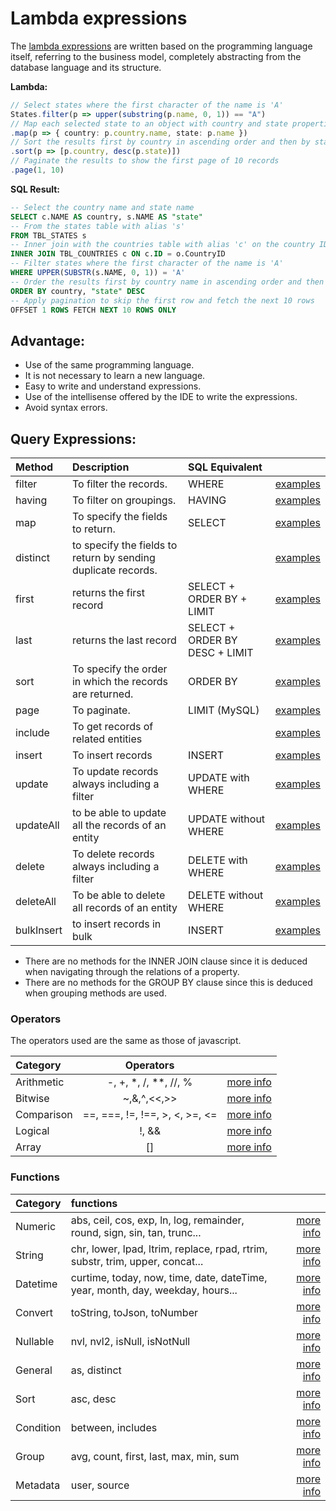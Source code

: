 # Lambda expressions

The [lambda expressions](https://developer.mozilla.org/en-US/docs/Web/JavaScript/Reference/Functions/Arrow_functions) are written based on the programming language itself, referring to the business model, completely abstracting from the database language and its structure.

**Lambda:**

```Typescript
// Select states where the first character of the name is 'A'
States.filter(p => upper(substring(p.name, 0, 1)) == "A")
// Map each selected state to an object with country and state properties
.map(p => { country: p.country.name, state: p.name })
// Sort the results first by country in ascending order and then by state in descending order
.sort(p => [p.country, desc(p.state)])
// Paginate the results to show the first page of 10 records
.page(1, 10)
```

**SQL Result:**

``` sql
-- Select the country name and state name
SELECT c.NAME AS country, s.NAME AS "state" 
-- From the states table with alias 's'
FROM TBL_STATES s 
-- Inner join with the countries table with alias 'c' on the country ID
INNER JOIN TBL_COUNTRIES c ON c.ID = o.CountryID 
-- Filter states where the first character of the name is 'A'
WHERE UPPER(SUBSTR(s.NAME, 0, 1)) = 'A'  
-- Order the results first by country name in ascending order and then by state name in descending order
ORDER BY country, "state" DESC
-- Apply pagination to skip the first row and fetch the next 10 rows
OFFSET 1 ROWS FETCH NEXT 10 ROWS ONLY
```

## Advantage:

 - Use of the same programming language.
 - It is not necessary to learn a new language.
 - Easy to write and understand expressions.
 - Use of the intellisense offered by the IDE to write the expressions.
 - Avoid syntax errors.

## Query Expressions:

|Method    		|Description                                   										| SQL Equivalent								|																																								|
|:-----------|:-----------------------------------------------------------------|:------------------------------|:-----------------------------------------------------------------------------:|
|filter			 | To filter the records.																						| WHERE 												|[examples](https://lambda-orm.github.io/wiki/Select)		|
|having 		 | To filter on groupings.																					|	HAVING 												|[examples](https://lambda-orm.github.io/wiki/Select)		|
|map				 | To specify the fields to return. 																| SELECT 												|[examples](https://lambda-orm.github.io/wiki/Select)		|
|distinct		 | to specify the fields to return by sending duplicate records.		|																|[examples](https://lambda-orm.github.io/wiki/Select)		|
|first			 | returns the first record																					| SELECT + ORDER BY + LIMIT 		|[examples](https://lambda-orm.github.io/wiki/Select)		|
|last 		 	 | returns the last record																					|	SELECT + ORDER BY DESC + LIMIT|[examples](https://lambda-orm.github.io/wiki/Select)		|
|sort				 | To specify the order in which the records are returned.					| ORDER BY 											|[examples](https://lambda-orm.github.io/wiki/Select)		|
|page				 | To paginate.																											| LIMIT  (MySQL)								|[examples](https://lambda-orm.github.io/wiki/Select)		|
|include		 | To get records of related entities																|																|[examples](https://lambda-orm.github.io/wiki/Include)	|
|insert			 | To insert records																								| INSERT												|[examples](https://lambda-orm.github.io/wiki/Update)		|
|update			 | To update records always including a filter											| UPDATE with WHERE							|[examples](https://lambda-orm.github.io/wiki/Update)		|
|updateAll	 | to be able to update all the records of an entity								| UPDATE without WHERE					|[examples](https://lambda-orm.github.io/wiki/Update)		|
|delete			 | To delete records always including a filter											| DELETE with WHERE							|[examples](https://lambda-orm.github.io/wiki/Delete)		|
|deleteAll	 | To be able to delete all records of an entity										| DELETE without WHERE					|[examples](https://lambda-orm.github.io/wiki/Delete)		|
|bulkInsert	 | to insert records in bulk																				| INSERT												|[examples](https://lambda-orm.github.io/wiki/BulkInsert)|

- There are no methods for the INNER JOIN clause since it is deduced when navigating through the relations of a property.
- There are no methods for the GROUP BY clause since this is deduced when grouping methods are used.

### Operators

The operators used are the same as those of javascript.

|Category    	|Operators                				|																																							|
|:------------|:-------------------------------:|:---------------------------------------------------------------------------:|
|Arithmetic 	| -, +, *, /, **, //, % 					| [more info](https://lambda-orm.github.io/wiki/Arithmectic) |
|Bitwise 			| ~,&,^,<<,>> 										| [more info](https://lambda-orm.github.io/wiki/Bitwise)			|
|Comparison 	| ==, ===, !=, !==, >, <, >=, <= 	| [more info](https://lambda-orm.github.io/wiki/Comparison)	|
|Logical 			| !, && 													| [more info](https://lambda-orm.github.io/wiki/Logical) 		|
|Array 				| [] 															| [more info](https://lambda-orm.github.io/wiki/Array) 			|

### Functions

|Category    	|functions                																						|																																												|
|:------------|:--------------------------------------------------------------------|--------------------------------------------------------------------------------------:|
|Numeric			|abs, ceil, cos, exp, ln, log, remainder, round, sign, sin, tan, trunc...				|[more info](https://lambda-orm.github.io/wiki/Numeric)			|
|String				|chr, lower, lpad, ltrim, replace, rpad, rtrim, substr, trim, upper, concat...	|[more info](https://lambda-orm.github.io/wiki/String)				|
|Datetime			|curtime, today, now, time, date, dateTime, year, month, day, weekday, hours...	|[more info](https://lambda-orm.github.io/wiki/Datetime)			|
|Convert			|toString, toJson, toNumber																											|[more info](https://lambda-orm.github.io/wiki/String)				|
|Nullable			|nvl, nvl2, isNull, isNotNull																										|[more info](https://lambda-orm.github.io/wiki/Nullable)			|
|General			|as, distinct																																		|[more info](https://lambda-orm.github.io/wiki/General)			|
|Sort					|asc, desc																																			|[more info](https://lambda-orm.github.io/wiki/Sort)					|
|Condition		|between, includes																															|[more info](https://lambda-orm.github.io/wiki/Condition)		|
|Group				|avg, count, first, last, max, min, sum																					|[more info](https://lambda-orm.github.io/wiki/Group)				|
|Metadata			|user, source																																		|[more info](https://lambda-orm.github.io/wiki/Metadata)			|
